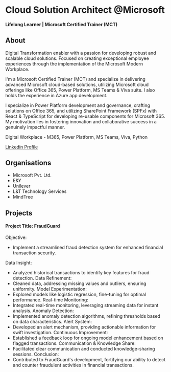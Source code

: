 # Cloud Solution Architect @Microsoft 

#### Lifelong Learner | Microsoft Certified Trainer (MCT)

## About
Digital Transformation enabler with a passion for developing robust and scalable cloud solutions. Focused on creating exceptional employee experiences through the implementation of the Microsoft Modern Workplace.

I'm a Microsoft Certified Trainer (MCT) and specialize in delivering advanced Microsoft cloud-based solutions, utilizing Microsoft cloud offerings like Office 365, Power Platform, MS Teams & Viva suite. I also holds the experience in Azure app development.

I specialize in Power Platform development and governance, crafting solutions on Office 365, and utilizing SharePoint Framework (SPFx) with React & TypeScript for developing re-usable components for Microsoft 365. My motivation lies in fostering innovation and collaborative success in a genuinely impactful manner.

Digital Workplace - M365, Power Platform, MS Teams, Viva, Python

[Linkedin Profile](https://www.linkedin.com/in/sahadeb-patro/)

## Organisations
- Microsoft Pvt. Ltd.						       		
- E&Y 			        		
- Unilever
- L&T Technology Services
- MindTree



## Projects

#### Project Title: FraudGuard

Objective:
- Implement a streamlined fraud detection system for enhanced financial transaction security.

Data Insight:
- Analyzed historical transactions to identify key features for fraud detection.
Data Refinement:
- Cleaned data, addressing missing values and outliers, ensuring uniformity. Model Experimentation:
- Explored models like logistic regression, fine-tuning for optimal performance.
Real-time Monitoring:
- Integrated real-time monitoring, leveraging streaming data for instant analysis.
Anomaly Detection:
- Implemented anomaly detection algorithms, refining thresholds based on data characteristics.
Alert System:
- Developed an alert mechanism, providing actionable information for swift investigation.
Continuous Improvement:
- Established a feedback loop for ongoing model enhancement based on flagged transactions.
Communication & Knowledge Share:
- Facilitated clear communication and conducted knowledge-sharing sessions.
Conclusion:
- Contributed to FraudGuard's development, fortifying our ability to detect and counter fraudulent activities in financial transactions.

